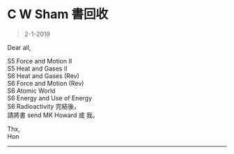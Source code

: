 # C W Sham 書回收
> 2-1-2019

Dear all,

S5 Force and Motion II <br>
S5 Heat and Gases II <br>
S6 Heat and Gases (Rev) <br>
S6 Force and Motion (Rev) <br>
S6 Atomic World <br>
S6 Energy and Use of Energy <br>
S6 Radioactivity 完結後， <br>
請將書 send MK Howard 或 我。

Thx,  
Hon

***

